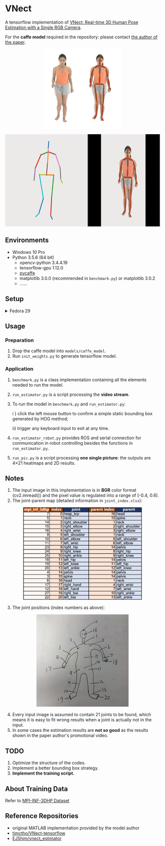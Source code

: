 # VNect

A tensorflow implementation of [VNect: Real-time 3D Human Pose Estimation with a Single RGB Camera](http://gvv.mpi-inf.mpg.de/projects/VNect/).

For the **caffe model** required in the repository: please contact [the author of the paper](http://gvv.mpi-inf.mpg.de/projects/VNect/).



<p align="center">
    <img src="./pic/test_pic_show.png" height="260">
</p>
<p align="center">
    <img src="./pic/test_video_show.gif" height="300">
</p>


## Environments

- Windows 10 Pro
- Python 3.5.6 (64 bit)
  - opencv-python 3.4.4.19
  - tensorflow-gpu 1.12.0
  - [pycaffe](https://github.com/BVLC/caffe/tree/windows)
  - matplotlib 3.0.0 (recommended in `benchmark.py`) or matplotlib 3.0.2
  - ……

## Setup
<details><summary>Fedora 29</summary>
<p>

#### Install python dependencies:
```
pip3 install -r requirements.txt --user
```
#### Install caffe dependencies
```
sudo dnf install protobuf-devel leveldb-devel snappy-devel opencv-devel boost-devel hdf5-devel glog-devel gflags-devel lmdb-devel atlas-devel python-lxml boost-python3-devel
```
#### Setup Caffe
```
git clone https://github.com/BVLC/caffe.git
cd caffe
```

#### Configure Makefile.config (Include python3 and fix path)

#### Build Caffe
```
sudo make all
sudo make runtest
sudo make pycaffe
sudo make distribute
sudo cp .build_release/lib/ /usr/lib64
sudo cp -a distribute/python/caffe/ /usr/lib/python3.7/site-packages/
```
</p>
</details>


## Usage

### Preparation

1. Drop the caffe model into `models/caffe_model`.
2. Run `init_weights.py` to generate tensorflow model.

### Application

1. `benchmark.py` is a class implementation containing all the elements needed to run the model.

2. `run_estimator.py` is a script processing the **video stream**.

3. To run the model in `benchmark.py` and `run_estimator.py`:

   i ) click the left mouse button to confirm a simple static bounding box generated by HOG method;

   ii) trigger any keyboard input to exit at any time.

4. `run_estimator_robot.py` provides ROS and serial connection for communication in robot controlling besides the functions in `run_estimator.py`.

5. `run_pic.py` is a script processing **one single picture**: the outputs are 4×21 heatmaps and 2D results.



## Notes

1. The input image in this implementation is in **BGR** color format (cv2.imread()) and the pixel value is regulated into a range of [-0.4, 0.6).
2. The joint-parent map (detailed information in `joint_index.xlsx`):

<p align="center">
    <img src="./pic/joint_index.png" height="300">
</p>

3. The joint positions (index numbers as above):

<p align="center">
    <img src="./pic/joint_pos.jpg" height="300">
</p>


4. Every input image is assumed to contain 21 joints to be found, which means it is easy to fit wrong results when a joint is actually not in the input.
5. In some cases the estimation results are **not so good** as the results shown in the paper author's promotional video.



## TODO

1. Optimize the structure of the codes.
2. Implement a better bounding box strategy.
4. **Implement the training script.**



## About Training Data

Refer to [MPI-INF-3DHP Dataset](https://github.com/XinArkh/mpi_inf_3dhp)



## Reference Repositories

- original MATLAB implementation provided by the model author
- [timctho/VNect-tensorflow](https://github.com/timctho/VNect-tensorflow)
- [EJShim/vnect_estimator](https://github.com/EJShim/vnect_estimator)
